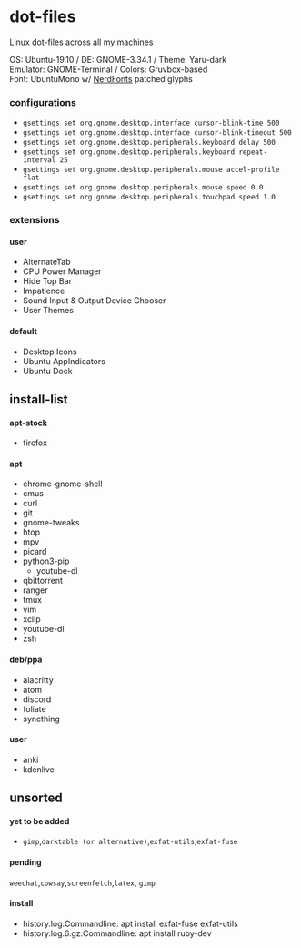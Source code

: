 # dot-files
Linux dot-files across all my machines

OS: Ubuntu-19.10 / DE: GNOME-3.34.1 / Theme: Yaru-dark\
Emulator: GNOME-Terminal / Colors: Gruvbox-based\
Font: UbuntuMono w/ [NerdFonts](https://github.com/ryanoasis/nerd-fonts) patched glyphs

### configurations
- `gsettings set org.gnome.desktop.interface cursor-blink-time 500`
- `gsettings set org.gnome.desktop.interface cursor-blink-timeout 500`
- `gsettings set org.gnome.desktop.peripherals.keyboard delay 500`
- `gsettings set org.gnome.desktop.peripherals.keyboard repeat-interval 25`
- `gsettings set org.gnome.desktop.peripherals.mouse accel-profile flat`
- `gsettings set org.gnome.desktop.peripherals.mouse speed 0.0`
- `gsettings set org.gnome.desktop.peripherals.touchpad speed 1.0`

### extensions
#### user
- AlternateTab
- CPU Power Manager
- Hide Top Bar
- Impatience
- Sound Input & Output Device Chooser
- User Themes

#### default
- Desktop Icons
- Ubuntu AppIndicators
- Ubuntu Dock

## install-list
#### apt-stock
- firefox
#### apt
- chrome-gnome-shell
- cmus
- curl
- git
- gnome-tweaks
- htop
- mpv
- picard
- python3-pip
	- youtube-dl
- qbittorrent
- ranger <!-- tentative -->
- tmux
- vim
- xclip
- youtube-dl
- zsh

#### deb/ppa
- alacritty
- atom
- discord
- foliate
- syncthing

#### user
- anki
- kdenlive

## unsorted

#### yet to be added
- `gimp`,`darktable (or alternative)`,`exfat-utils`,`exfat-fuse`

#### pending
`weechat`,`cowsay`,`screenfetch`,`latex`, `gimp`

#### install
- history.log:Commandline: apt install exfat-fuse exfat-utils
- history.log.6.gz:Commandline: apt install ruby-dev
